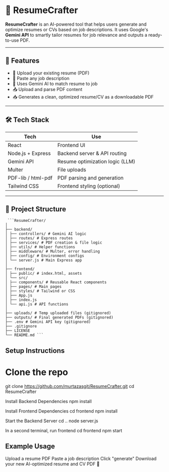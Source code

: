 # 🚀 ResumeCrafter

**ResumeCrafter** is an AI-powered tool that helps users generate and optimize resumes or CVs based on job descriptions. It uses Google's **Gemini API** to smartly tailor resumes for job relevance and outputs a ready-to-use PDF.

---

## 🧠 Features

- 📄 Upload your existing resume (PDF)
- 📝 Paste any job description
- 🤖 Uses Gemini AI to match resume to job
- 📤 Upload and parse PDF content
- 📥 Generates a clean, optimized resume/CV as a downloadable PDF

---

## 🛠 Tech Stack

| Tech         | Use                             |
|--------------|----------------------------------|
| React        | Frontend UI                      |
| Node.js + Express | Backend server & API routing  |
| Gemini API   | Resume optimization logic (LLM)  |
| Multer       | File uploads                     |
| PDF-lib / html-pdf | PDF parsing and generation       |
| Tailwind CSS | Frontend styling (optional)      |

---

## 📂 Project Structure

<pre><code> ```ResumeCrafter/
│
├── backend/
│ ├── controllers/ # Gemini AI logic
│ ├── routes/ # Express routes
│ ├── services/ # PDF creation & file logic
│ ├── utils/ # Helper functions
│ ├── middleware/ # Multer, error handling
│ ├── config/ # Environment configs
│ └── server.js # Main Express app
│
├── frontend/
│ ├── public/ # index.html, assets
│ └── src/
│ ├── components/ # Reusable React components
│ ├── pages/ # Main pages
│ ├── styles/ # Tailwind or CSS
│ ├── App.js
│ ├── index.js
│ └── api.js # API functions
│
├── uploads/ # Temp uploaded files (gitignored)
├── outputs/ # Final generated PDFs (gitignored)
├── .env # Gemini API key (gitignored)
├── .gitignore
├── LICENSE
└── README.md ``` </code></pre>

## Setup Instructions

# Clone the repo
git clone https://github.com/murtazasgit/ResumeCrafter.git
cd ResumeCrafter

Install Backend Dependencies
npm install

Install Frontend Dependencies
cd frontend
npm install

Start the Backend Server
cd ..
node server.js

In a second terminal, run frontend
cd frontend
npm start


 ## Example Usage

Upload a resume PDF
Paste a job description
Click "generate"
Download your new AI-optimized resume and CV PDF 🎯

